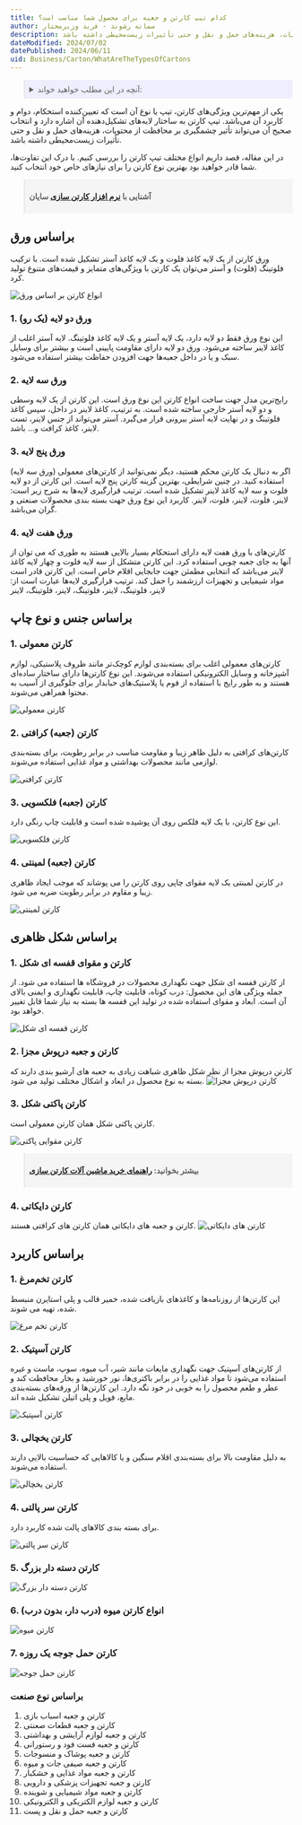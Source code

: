 ```yaml
---
title: کدام تیپ کارتن و جعبه برای محصول شما مناسب است؟
author: سمانه رشوند - فربد وزیرمختار
description: تیپ کارتن به ساختار لایه‌های تشکیل‌دهنده آن اشاره دارد و انتخاب صحیح آن می‌تواند تأثیر چشمگیری بر محافظت از محتویات، هزینه‌های حمل و نقل و حتی تأثیرات زیست‌محیطی داشته باشد.
dateModified: 2024/07/02
datePublished: 2024/06/11
uid: Business/Carton/WhatAreTheTypesOfCartons
---
```


<blockquote style="background-color:#eeeefc; padding:0.5rem">
<details>
  <summary>آنچه در این مطلب خواهید خواند:</summary>
  <ul>
    <li>براساس ورق</li>
      <ul>
        <li>ورق دو لایه (یک رو)</li>
        <li>ورق سه لایه</li>
        <li>ورق پنج لایه</li>
        <li>ورق هفت لایه</li>
      </ul>
    </li>
    <li>براساس جنس و نوع چاپ</li>
      <ul>
        <li>کارتن معمولی</li>
        <li>کارتن (جعبه) کرافتی</li>
        <li>کارتن (جعبه) فلکسویی</li>
        <li>کارتن (جعبه) لمینتی</li>
      </ul>
    </li>
    <li>براساس شکل ظاهری</li>
      <ul>
       <li>کارتن و مقوای قفسه ای شکل</li>
       <li>کارتن و جعبه درپوش مجزا</li>
       <li>کارتن مقوایی پاکتی شکل</li>
       <li>کارتن دایکاتی</li>
      </ul>
    </li>
    <li>براساس کاربرد</li>
      <ul>
       <li>کارتن تخم‌مرغ</li>
       <li>کارتن آسپتیک</li>
       <li>کارتن یخچالی</li>
       <li>کارتن سر پالتی</li>
       <li>کارتن دسته دار بزرگ</li>
       <li>انواع کارتن میوه (درب دار، بدون درب)</li>
       <li>کارتن حمل جوجه یک روزه</li>
      </ul>
    </li>
    <li>براساس نوع صنعت</li>
  </li>
</details>
</blockquote> 


یکی از مهم‌ترین ویژگی‌های کارتن، تیپ یا نوع آن است که تعیین‌کننده استحکام، دوام و کاربرد آن می‌باشد. تیپ کارتن به ساختار لایه‌های تشکیل‌دهنده آن اشاره دارد و انتخاب صحیح آن می‌تواند تأثیر چشمگیری بر محافظت از محتویات، هزینه‌های حمل و نقل و حتی تأثیرات زیست‌محیطی داشته باشد.

در این مقاله، قصد داریم انواع مختلف تیپ کارتن را بررسی کنیم. با درک این تفاوت‌ها، شما قادر خواهید بود بهترین نوع کارتن را برای نیازهای خاص خود انتخاب کنید.

<blockquote style="background-color:#f5f5f5; padding:0.5rem">
<p><strong>آشنایی با <a href="https://www.hooshkar.com/Software/PrintingAndPackaging/Package/Carton" target="_blank">نرم افزار کارتن سازی</a> سایان</p></strong></blockquote>

## براساس ورق

ورق کارتن از یک لایه کاغذ فلوت و یک لایه کاغذ آستر تشکیل شده است. با ترکیب فلوتینگ (فلوت) و آستر می‌توان یک کارتن با ویژگی‌های متمایز و قیمت‌های متنوع تولید کرد.

![انواع کارتن بر اساس ورق](./Images/AllKindsOfPaperAndCarton.webp)

### 1. ورق دو لایه (یک رو)

این نوع ورق فقط دو لایه دارد، یک لایه آستر و یک لایه کاغذ فلوتینگ. لایه آستر اغلب از کاغذ لاینر ساخته می‌شود. ورق دو لایه دارای مقاومت پایینی است و بیشتر برای وسایل سبک و یا در داخل جعبه‌ها جهت افزودن حفاظت بیشتر استفاده می‌شود.

### 2. ورق سه لایه

رایج‌ترین مدل جهت ساخت انواع کارتن این نوع ورق است. این کارتن از یک لایه وسطی و دو لایه آستر خارجی ساخته شده است. به ترتیب، کاغذ لاینر در داخل، سپس کاغذ فلوتینگ و در نهایت لایه آستر بیرونی قرار می‌گیرد. آستر می‌تواند از جنس لاینر، تست لاینر، کاغذ کرافت و... باشد.
### 3. ورق پنج لایه

اگر به دنبال یک کارتن محکم هستید، دیگر نمی‌توانید از کارتن‌های معمولی (ورق سه لایه) استفاده کنید. در چنین شرایطی، بهترین گزینه کارتن پنج لایه است. این کارتن از دو لایه فلوت و سه لایه کاغذ لاینر تشکیل شده است. ترتیب قرارگیری لایه‌ها به شرح زیر است: لاینر، فلوت، لاینر، فلوت، لاینر. کاربرد این نوع ورق جهت بسته بندی محصولات صنعتی و گران می‌باشد.

### 4. ورق هفت لایه

کارتن‌های با ورق هفت لایه دارای استحکام بسیار بالایی هستند به طوری که می توان از آنها به جای جعبه چوبی استفاده کرد. این کارتن متشکل از سه لایه فلوت و چهار لایه کاغذ لاینر می‌باشد که انتخابی مطمئن جهت جابجایی اقلام خاص است. این کارتن قادر است مواد شیمیایی و تجهیزات ارزشمند را حمل کند. ترتیب قرارگیری لایه‌ها عبارت است از: لاینر، فلوتینگ، لاینر، فلوتینگ، لاینر، فلوتینگ، لاینر

## براساس جنس و نوع چاپ

### 1. کارتن معمولی

کارتن‌های معمولی اغلب برای بسته‌بندی لوازم کوچک‌تر مانند ظروف پلاستیکی، لوازم آشپزخانه و وسایل الکترونیکی استفاده می‌شوند. این نوع کارتن‌ها دارای ساختار ساده‌ای هستند و به طور رایج با استفاده از فوم یا پلاستیک‌های حبابدار برای جلوگیری از آسیب به محتوا همراهی می‌شوند.

![کارتن معمولی](./Images/NormalCarton.webp)

### 2. کارتن (جعبه) کرافتی

کارتن‌های کرافتی به دلیل ظاهر زیبا و مقاومت مناسب در برابر رطوبت، برای بسته‌بندی لوازمی مانند محصولات بهداشتی و مواد غذایی استفاده می‌شوند.

![کارتن کرافتی](./Images/KraftCartons.webp)

### 3. کارتن (جعبه) فلکسویی

این نوع کارتن، با یک لایه فلکس روی آن پوشیده شده است و قابلیت چاپ رنگی دارد.

![کارتن فلکسویی](./Images/FlexoCartons.webp)

### 4. کارتن (جعبه) لمینتی
در کارتن لمینتی یک لایه مقوای چاپی روی کارتن را می پوشاند که موجب ایجاد ظاهری زیبا و مقاوم در برابر رطوبت ضربه می شود.

![کارتن لمینتی](./Images/LaminatedCartons.webp)

## براساس شکل ظاهری

### 1. کارتن و مقوای قفسه ای شکل

از کارتن قفسه ای شکل جهت نگهداری محصولات در فروشگاه ها استفاده می شود. از جمله ویژگی های این محصول: درب کوتاه، قابلیت چاپ، قابلیت نگهداری و ایمنی بالای آن است. ابعاد و مقوای استفاده شده در تولید این قفسه ها بسته به نیاز شما قابل تغییر خواهد بود.

![کارتن قفسه ای شکل](./Images/ShelfCartons.webp)

### 2. کارتن و جعبه درپوش مجزا

کارتن درپوش مجزا از نظر شکل ظاهری شباهت زیادی به جعبه های آرشیو بندی دارند که بسته به نوع محصول در ابعاد و اشکال مختلف تولید می شود.
![کارتن درپوش مجزا](./Images/CartonsWithSeparateLids.webp)

### 3. کارتن پاکتی شکل

کارتن پاکتی شکل همان کارتن معمولی است.

![کارتن مقوایی پاکتی](./Images/EnvelopeShapedCartons.webp)

<blockquote style="background-color:#f5f5f5; padding:0.5rem">
<p><strong>بیشتر بخوانید: <a href="https://www.hooshkar.com/Wiki/Business/CartonIndustryMachinery" target="_blank">راهنمای خرید ماشین آلات کارتن سازی</a></p></strong></blockquote>

### 4. کارتن دایکاتی

کارتن‌ و جعبه های دایکاتی همان کارتن های کرافتی هستند.
![کارتن های دایکاتی](./Images/DieCuttingCarton.webp)


## براساس کاربرد

### 1. کارتن تخم‌مرغ

این کارتن‌ها از روزنامه‌ها و کاغذهای بازیافت شده، خمیر قالب و پلی استایرن منبسط شده، تهیه می شوند.

![کارتن تخم مرغ](./Images/EggCarton.webp)

### 2. کارتن آسپتیک

از کارتن‌های آسپتیک جهت نگهداری مایعات مانند شیر، آب میوه، سوپ، ماست و غیره استفاده می‌شود تا مواد غذایی را در برابر باکتری‌ها، نور خورشید و بخار محافظت کند و عطر و طعم محصول را به خوبی در خود نگه دارد. این کارتن‌ها از ورقه‌های بسته‌بندی مایع، فویل و پلی اتیلن تشکیل شده اند.

![کارتن آسپتیک](./Images/AsepticCarton.webp)

### 3. کارتن یخچالی

به دلیل مقاومت بالا برای بسته‌بندی اقلام سنگین و یا کالاهایی که حساسیت بالایی دارند استفاده می‌شوند.

![کارتن یخچالی](./Images/RefrigeratorCarton.webp)

### 4. کارتن سر پالتی

برای بسته بندی کالاهای پالت شده کاربرد دارد.

![کارتن سر پالتی](./Images/PalletHeadCarton.webp)

### 5. کارتن دسته دار بزرگ

![کارتن دسته دار بزرگ](./Images/CartonsWithLargeHandles.webp)

### 6. انواع کارتن میوه (درب دار، بدون درب)

![کارتن میوه](./Images/FruitCartons.webp)

### 7. کارتن حمل جوجه یک روزه

![کارتن حمل جوجه](./Images/CartonForDayOldChicks.webp)

### براساس نوع صنعت

1.	کارتن و جعبه اسباب بازی
2.	کارتن و جعبه قطعات صعنتی
3.	کارتن و جعبه لوازم آرایشی و بهداشتی
4.	کارتن و جعبه فست فود و رستورانی
5.	کارتن و جعبه پوشاک و منسوجات
6.	کارتن و جعبه صیفی جات و میوه
7.	کارتن و جعبه مواد غذایی و خشکبار
8.	کارتن و جعبه تجهیزات پزشکی و دارویی
9.	کارتن و جعبه مواد شیمیایی و شوینده
10.	کارتن و جعبه لوازم الکتریکی و الکترونیکی
11.	کارتن و جعبه حمل و نقل و پست